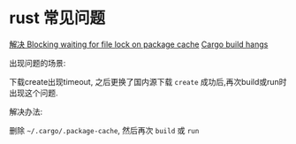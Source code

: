 # rust 常见问题

[解决 Blocking waiting for file lock on package cache](https://zhuanlan.zhihu.com/p/543720330)
[Cargo build hangs](https://stackoverflow.com/questions/47565203/cargo-build-hangs-with-blocking-waiting-for-file-lock-on-the-registry-index-a)

出现问题的场景:

下载create出现timeout,
之后更换了国内源下载 `create` 成功后,再次build或run时出现这个问题.

解决办法:

删除 `~/.cargo/.package-cache`, 然后再次 `build` 或 `run`
